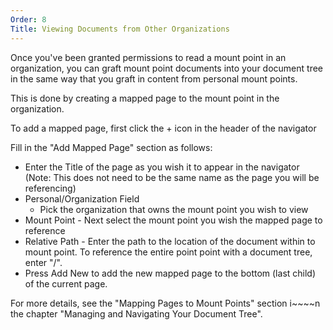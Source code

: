 ```yaml
---
Order: 8
Title: Viewing Documents from Other Organizations
---
```

Once you've been granted permissions to read a mount point in an organization,
you can graft mount point documents into your document tree in the same way that
you graft in content from personal mount points.

This is done by creating a mapped page to the mount point in the organization.

To add a mapped page, first click the + icon in the header of the navigator

Fill in the "Add Mapped Page" section as follows:

* Enter the Title of the page as you wish it to appear in the navigator (Note: This does not
  need to be the same name as the page you will be referencing)
* Personal/Organization Field
  - Pick the organization that owns the mount point you wish to view
* Mount Point - Next select the mount point you wish the mapped page to reference
* Relative Path - Enter the path to the location of the document within to mount point. To
  reference the entire point point with a document tree, enter "/".
* Press Add New to add the new mapped page to the bottom (last child) of the current page.

For more details, see the "Mapping Pages to Mount Points" section i~~~~n the chapter "Managing
and Navigating Your Document Tree".
